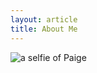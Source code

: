 ```yaml
---
layout: article
title: About Me
---
```


<img src="file:///Users/paigehanoka/Desktop/untitled%20folder%202/IMG_4068.JPG" 
alt="a selfie of Paige"/>
